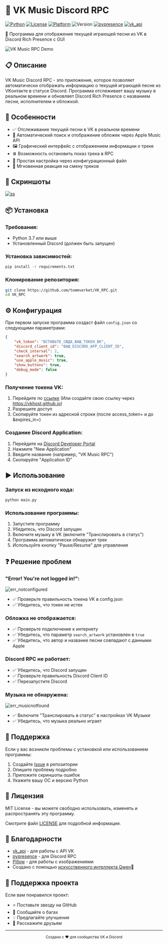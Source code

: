 # 🎵 VK Music Discord RPC

[![Python](https://img.shields.io/badge/python-3.7%2B-blue)](https://www.python.org/)
[![License](https://img.shields.io/badge/license-MIT-green)](LICENSE)
[![Platform](https://img.shields.io/badge/platform-windows%20%7C%20macos%20%7C%20linux-lightgrey)](https://github.com/tommeverket/VK_RPC/releases/tag/release)
![Version](https://img.shields.io/badge/version-1.0-blue)
[![pypresence](https://img.shields.io/badge/using-pypresence-00bb88.svg?style=for-the-badge&logo=discord&logoWidth=20)](https://github.com/qwertyquerty/pypresence)
[![vk_api](https://img.shields.io/badge/using-vk_api-00bb88.svg?style=for-the-badge&logo=vk&logoWidth=20)](https://github.com/python273/vk_api)

🎵 Программа для отображения текущей играющей песни из VK в Discord Rich Presence с GUI

![VK Music RPC Demo](https://github.com/tommeverket/VK_RPC/blob/main/screenshots/GUI_preview_working_running.png)

## 📋 Описание

VK Music Discord RPC - это приложение, которое позволяет автоматически отображать информацию о текущей играющей песне из VKонтакте в статусе Discord. Программа отслеживает вашу музыку в реальном времени и обновляет Discord Rich Presence с названием песни, исполнителем и обложкой.

## 🌟 Особенности

- ✅ Отслеживание текущей песни в VK в реальном времени
- 🎨 Автоматический поиск и отображение обложек через Apple Music API
- 🖼️ Графический интерфейс с отображением информации о треке
- ⏸️ Возможность остановить показ трека в RPC
- 🔧 Простая настройка через конфигурационный файл
- 🔄 Мгновенная реакция на смену треков

## 📸 Скриншоты

[![ss](https://img.shields.io/badge/view-screenshots-blue&logoWidth=60)](https://github.com/tommeverket/VK_RPC/tree/main/screenshots)

## 📦 Установка

### Требования:
- Python 3.7 или выше
- Установленный Discord (должен быть запущен)

### Установка зависимостей:
```bash
pip install -r requirements.txt
```

### Клонирование репозитория:
```bash
git clone https://github.com/tommverket/VK_RPC.git
cd VK_RPC
```

## ⚙️ Конфигурация

При первом запуске программа создаст файл `config.json` со следующими параметрами:

```json
{
    "vk_token": "ВСТАВЬТЕ_СЮДА_ВАШ_ТОКЕН_ВК",
    "discord_client_id": "ВАШ_DISCORD_APP_CLIENT_ID",
    "check_interval": 2,
    "search_artwork": true,
    "use_apple_music": true,
    "show_buttons": true,
    "debug_mode": false
}
```

### Получение токена VK:
1. Перейдите по [ссылке](https://oauth.vk.com/oauth/authorize?client_id=6121396&scope=1115144&redirect_uri=https://oauth.vk.com/blank.html&display=page&response_type=token&revoke=1&slogin_h=1c303149381fdfa4ab.b807112eee8a0f0a20&__q_hash=172f249acc3b5044585b64397c2acbb6)
(Или создайте свою ссылку через https://vkhost.github.io)
2. Разрешите доступ
3. Скопируйте токен из адресной строки (после access_token= и до &expires_in=)

### Создание Discord Application:
1. Перейдите на [Discord Developer Portal](https://discord.com/developers/applications)
2. Нажмите "New Application"
3. Введите название (например, "VK Music RPC")
4. Скопируйте "Application ID"

## ▶️ Использование

### Запуск из исходного кода:
```bash
python main.py
```

### Использование программы:
1. Запустите программу
2. Убедитесь, что Discord запущен
3. Включите музыку в VK (включите "Транслировать в статус")
4. Программа автоматически обнаружит трек
5. Используйте кнопку "Pause/Resume" для управления


## ❓ Решение проблем

### "Error! You're not logged in!":
![err_notconfigured](https://github.com/tommeverket/VK_RPC/blob/main/screenshots/GUI_error_notconfigured.png)
- ✅ Проверьте правильность токена VK в config.json
- ✅ Убедитесь, что токен не истек

### Обложка не отображается:
- ✅ Проверьте подключение к интернету
- ✅ Убедитесь, что параметр `search_artwork` установлен в `true`
- ✅ Убедитесь, что автор и название песни совпадают с данными Apple

### Discord RPC не работает:
- ✅ Убедитесь, что Discord запущен
- ✅ Проверьте правильность Discord Client ID
- ✅ Перезапустите Discord

### Музыка не обнаружена:
![err_musicnotfound](https://github.com/tommeverket/VK_RPC/blob/main/screenshots/GUI_error_musicnotfound.png)
- ✅ Включите "Транслировать в статус" в настройках VK Музыки
- ✅ Убедитесь, что музыка реально играет

## 🤝 Поддержка

Если у вас возникли проблемы с установкой или использованием программы:

1. Создайте [Issue](https://github.com/username/repo/issues) в репозитории
2. Опишите проблему подробно
3. Приложите скриншоты ошибок
4. Укажите вашу ОС и версию Python

## 📄 Лицензия

MIT License - вы можете свободно использовать, изменять и распространять эту программу.

Смотрите файл [LICENSE](LICENSE) для подробной информации.

## 🙏 Благодарности

- [vk_api](https://github.com/python273/vk_api) - для работы с API VK
- [pypresence](https://github.com/qwertyquerty/pypresence) - для Discord RPC
- [Pillow](https://github.com/python-pillow/Pillow) - для работы с изображениями
- Создано с помощью [искусственного интеллекта Qwen](https://chat.qwen.ai)🤖

## 🚀 Поддержка проекта

Если вам понравился проект:
- ⭐ Поставьте звезду на GitHub
- 🐛 Сообщайте о багах
- 💡 Предлагайте улучшения
- 📢 Расскажите друзьям

---

<div align="center">
  <sub>Создано с ❤️ для сообщества VK и Discord</sub>
</div>
